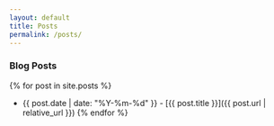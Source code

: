 ```yaml
---
layout: default
title: Posts
permalink: /posts/
---
```


### Blog Posts

{% for post in site.posts %}
  * {{ post.date | date: "%Y-%m-%d" }} - [{{ post.title }}]({{ post.url | relative_url }})
{% endfor %}